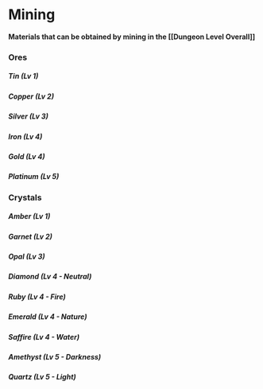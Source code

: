 # Mining
**Materials that can be obtained by mining in the [[Dungeon Level Overall]]**

### Ores
##### Tin (Lv 1)
##### Copper (Lv 2)
##### Silver (Lv 3)
##### Iron (Lv 4)
##### Gold (Lv 4)
##### Platinum (Lv 5)


### Crystals
##### Amber (Lv 1)
##### Garnet (Lv 2)
##### Opal (Lv 3)
##### Diamond (Lv 4 - Neutral)
##### Ruby (Lv 4 - Fire)
##### Emerald (Lv 4 - Nature)
##### Saffire (Lv 4 - Water)
##### Amethyst (Lv 5 - Darkness)
##### Quartz (Lv 5 - Light)



